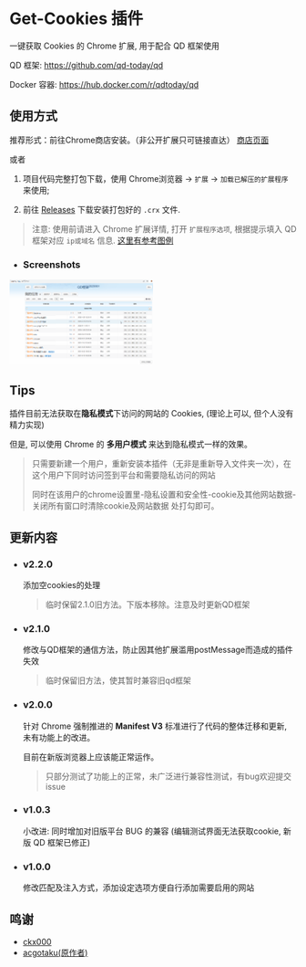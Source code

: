 # Get-Cookies 插件

一键获取 Cookies 的 Chrome 扩展, 用于配合 QD 框架使用

QD 框架: <https://github.com/qd-today/qd>

Docker 容器: <https://hub.docker.com/r/qdtoday/qd>

## 使用方式

推荐形式：前往Chrome商店安装。（非公开扩展只可链接直达）
[商店页面](https://chromewebstore.google.com/detail/cookies%E8%8E%B7%E5%8F%96%E5%8A%A9%E6%89%8B/mmcdaoockinhaeiljdmjmnjfndpfpklo) 

或者

1. 项目代码完整打包下载，使用 Chrome浏览器 -> `扩展` -> `加载已解压的扩展程序` 来使用;

2. 前往 [Releases](https://github.com/qd-today/get-cookies/releases/latest) 下载安装打包好的 `.crx` 文件.


> 注意: 使用前请进入 Chrome 扩展详情, 打开 `扩展程序选项`, 根据提示填入 QD 框架对应 `ip或域名` 信息.
> [这里有参考图例](https://github.com/qd-today/get-cookies/issues/11) 

- ### Screenshots
<div><img src="./eg1.gif" alt="eg1" width="50%" /></div>

## Tips

插件目前无法获取在**隐私模式**下访问的网站的 Cookies, (理论上可以, 但个人没有精力实现)

但是, 可以使用 Chrome 的 **多用户模式** 来达到隐私模式一样的效果。

> 只需要新建一个用户，重新安装本插件（无非是重新导入文件夹一次），在这个用户下同时访问签到平台和需要隐私访问的网站
>
> 同时在该用户的chrome设置里-隐私设置和安全性-cookie及其他网站数据-关闭所有窗口时清除cookie及网站数据 处打勾即可。

## 更新内容
- ### v2.2.0

    添加空cookies的处理

    > 临时保留2.1.0旧方法。下版本移除。注意及时更新QD框架

- ### v2.1.0

    修改与QD框架的通信方法，防止因其他扩展滥用postMessage而造成的插件失效

    > 临时保留旧方法，使其暂时兼容旧qd框架

- ### v2.0.0

    针对 Chrome 强制推进的 **Manifest V3** 标准进行了代码的整体迁移和更新, 未有功能上的改进。

    目前在新版浏览器上应该能正常运作。

    > 只部分测试了功能上的正常，未广泛进行兼容性测试，有bug欢迎提交issue

- ### v1.0.3

    小改进: 同时增加对旧版平台 BUG 的兼容 (编辑测试界面无法获取cookie, 新版 QD 框架已修正)

- ### v1.0.0

    修改匹配及注入方式，添加设定选项方便自行添加需要启用的网站

## 鸣谢

- [ckx000](https://github.com/ckx000)
- [acgotaku(原作者)](https://github.com/acgotaku/GetCookies)
